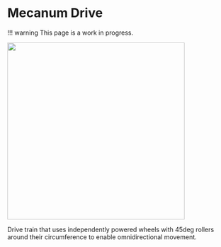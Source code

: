 # Mecanum Drive

!!! warning
    This page is a work in progress.

<img src="/img/Robot/Design/Robot_Mechanisms/Drivetrain/mecanum.jpg" width="400">

Drive train that uses independently powered wheels with 45deg rollers around their circumference to enable omnidirectional movement.
